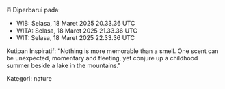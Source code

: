 ⏰ Diperbarui pada:
- WIB: Selasa, 18 Maret 2025 20.33.36 UTC
- WITA: Selasa, 18 Maret 2025 21.33.36 UTC
- WIT: Selasa, 18 Maret 2025 22.33.36 UTC

Kutipan Inspiratif:
"Nothing is more memorable than a smell. One scent can be unexpected, momentary and fleeting, yet conjure up a childhood summer beside a lake in the mountains."


Kategori: nature

